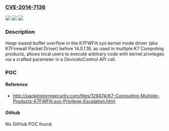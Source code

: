 ### [CVE-2014-7136](https://cve.mitre.org/cgi-bin/cvename.cgi?name=CVE-2014-7136)
![](https://img.shields.io/static/v1?label=Product&message=n%2Fa&color=blue)
![](https://img.shields.io/static/v1?label=Version&message=n%2Fa&color=blue)
![](https://img.shields.io/static/v1?label=Vulnerability&message=n%2Fa&color=brighgreen)

### Description

Heap-based buffer overflow in the K7FWFilt.sys kernel mode driver (aka K7Firewall Packet Driver) before 14.0.1.16, as used in multiple K7 Computing products, allows local users to execute arbitrary code with kernel privileges via a crafted parameter in a DeviceIoControl API call.

### POC

#### Reference
- http://packetstormsecurity.com/files/129474/K7-Computing-Multiple-Products-K7FWFilt.sys-Privilege-Escalation.html

#### Github
No GitHub POC found.

